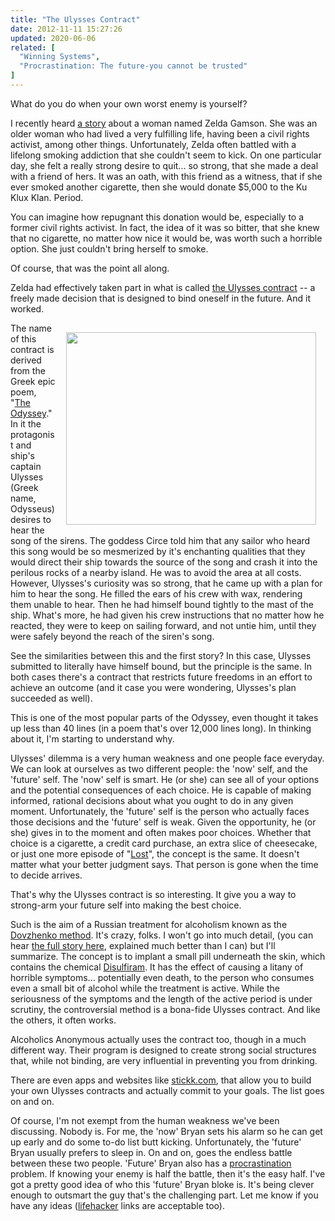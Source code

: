 ```yaml
---
title: "The Ulysses Contract"
date: 2012-11-11 15:27:26
updated: 2020-06-06
related: [
  "Winning Systems",
  "Procrastination: The future-you cannot be trusted"
]
---
```


What do you do when your own worst enemy is yourself?

I recently heard <a href="https://www.wnycstudios.org/podcasts/radiolab/episodes/117165-help" target="_blank" rel="noopener noreferrer" title="Radiolab: Help!">a story</a> about a woman named Zelda Gamson. She was an older woman who had lived a very fulfilling life, having been a civil rights activist, among other things. Unfortunately, Zelda often battled with a lifelong smoking addiction that she couldn't seem to kick. On one particular day, she felt a really strong desire to quit... so strong, that she made a deal with a friend of hers. It was an oath, with this friend as a witness, that if she ever smoked another cigarette, then she would donate $5,000 to the Ku Klux Klan. Period.

You can imagine how repugnant this donation would be, especially to a former civil rights activist. In fact, the idea of it was so bitter, that she knew that no cigarette, no matter how nice it would be, was worth such a horrible option. She just couldn't bring herself to smoke.

Of course, that was the point all along.

Zelda had effectively taken part in what is called <a href="http://en.wikipedia.org/wiki/Ulysses_pact" target="_blank" rel="noopener noreferrer" title="(the Wikipedia article)">the Ulysses contract</a> -- a freely made decision that is designed to bind oneself in the future. And it worked.

<img alt="" src="/assets/images/Odysseus-Sirens.jpg" style="width: 400px; height: 308px; float: right; margin: 15px;" />The name of this contract is derived from the Greek epic poem, "<a href="https://play.google.com/books/reader?id=_f09AAAAYAAJ&printsec=frontcover&output=reader&pg=GBS.PP1" target="_blank" rel="noopener noreferrer" title="Read it for free, online">The Odyssey</a>." In it the protagonist and ship's captain Ulysses (Greek name, Odysseus) desires to hear the song of the sirens. The goddess Circe told him that any sailor who heard this song would be so mesmerized by it's enchanting qualities that they would direct their ship towards the source of the song and crash it into the perilous rocks of a nearby island. He was to avoid the area at all costs. However, Ulysses's curiosity was so strong, that he came up with a plan for him to hear the song. He filled the ears of his crew with wax, rendering them unable to hear. Then he had himself bound tightly to the mast of the ship. What's more, he had given his crew instructions that no matter how he reacted, they were to keep on sailing forward, and not untie him, until they were safely beyond the reach of the siren's song. 

See the similarities between this and the first story? In this case, Ulysses submitted to literally have himself bound, but the principle is the same. In both cases there's a contract that restricts future freedoms in an effort to achieve an outcome (and it case you were wondering, Ulysses's plan succeeded as well).

This is one of the most popular parts of the Odyssey, even thought it takes up less than 40 lines (in a poem that's over 12,000 lines long). In thinking about it, I'm starting to understand why.

Ulysses' dilemma is a very human weakness and one people face everyday. We can look at ourselves as two different people: the 'now' self, and the 'future' self. The 'now' self is smart. He (or she) can see all of your options and the potential consequences of each choice. He is capable of making informed, rational decisions about what you ought to do in any given moment. Unfortunately, the 'future' self is the person who actually faces those decisions and the 'future' self is weak. Given the opportunity, he (or she) gives in to the moment and often makes poor choices. Whether that choice is a cigarette, a credit card purchase, an extra slice of cheesecake, or just one more episode of "<a href="http://en.wikipedia.org/wiki/Lost_%28TV_series%29" target="_blank" rel="noopener noreferrer" title="With shows like these, it's best just to never start...">Lost</a>", the concept is the same. It doesn't matter what your better judgment says. That person is gone when the time to decide arrives.

That's why the Ulysses contract is so interesting. It give you a way to strong-arm your future self into making the best choice.

Such is the aim of a Russian treatment for alcoholism known as the <a href="http://en.wikipedia.org/wiki/Coding_%28therapy%29" target="_blank" rel="noopener noreferrer" title="aka &quot;coding&quot;">Dovzhenko method</a>. It's crazy, folks. I won't go into much detail, (you can hear <a href="http://www.marketplace.org/topics/world/russia-rx/killer-cure-alcoholism-russia" target="_blank" rel="noopener noreferrer" title="You can read it, but the audio is better.">the full story here</a>, explained much better than I can) but I'll summarize. The concept is to implant a small pill underneath the skin, which contains the chemical [Disulfiram][1]. It has the effect of causing a litany of horrible symptoms... potentially even death, to the person who consumes even a small bit of alcohol while the treatment is active. While the seriousness of the symptoms and the length of the active period is under scrutiny, the controversial method is a bona-fide Ulysses contract. And like the others, it often works.

 [1]: http://en.wikipedia.org/wiki/Disulfiram

Alcoholics Anonymous actually uses the contract too, though in a much different way. Their program is designed to create strong social structures that, while not binding, are very influential in preventing you from drinking.

There are even apps and websites like <a href="http://stickk.com" target="_blank" rel="noopener noreferrer" title="You gotta check this one out... it looks really promising.">stickk.com</a>, that allow you to build your own Ulysses contracts and actually commit to your goals. The list goes on and on.

Of course, I'm not exempt from the human weakness we've been discussing. Nobody is. For me, the 'now' Bryan sets his alarm so he can get up early and do some to-do list butt kicking. Unfortunately, the 'future' Bryan usually prefers to sleep in. On and on, goes the endless battle between these two people. 'Future' Bryan also has a <a href="http://www.youtube.com/watch?feature=player_embedded&v=DJ2T4-rUUcs" target="_blank" rel="noopener noreferrer" title="Cool video, demonstrating how procrastination is also a self vs future-self issue.">procrastination</a> problem. If knowing your enemy is half the battle, then it's the easy half. I've got a pretty good idea of who this 'future' Bryan bloke is. It's being clever enough to outsmart the guy that's the challenging part. Let me know if you have any ideas (<a href="http://lifehacker.com/" target="_blank" rel="noopener noreferrer" title="I've never seen a lifehacker article I didn't like.">lifehacker</a> links are acceptable too).
